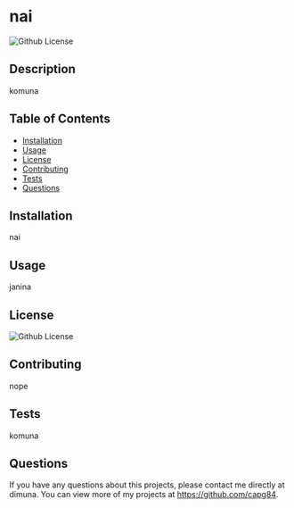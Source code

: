 # nai
  
  ![Github License](https://img.shields.io/badge/license-GNU-blue.svg)

  
  ## Description 
  komuna

  ## Table of Contents
  * [Installation](#installation)
  * [Usage](#usage)
  * [License](#license)
  * [Contributing](#contributing)
  * [Tests](#tests)
  * [Questions](#questions)
  
  ## Installation 
  nai

  ## Usage 
  janina

  ## License
  ![Github License](https://img.shields.io/badge/license-GNU-blue.svg) 

  ## Contributing 
  nope

  ## Tests
  komuna

  ## Questions
  If you have any questions about this projects, please contact me directly at dimuna. You can view more of my projects at https://github.com/capg84.
